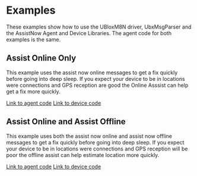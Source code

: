 # Examples #

These examples show how to use the UBloxM8N driver, UbxMsgParser and the AssistNow Agent and Device Libraries. The agent code for both examples is the same.

## Assist Online Only ##

This example uses the assist now online messages to get a fix quickly before going into deep sleep. If you expect your device to be in locations were connections and GPS reception are good the Online Asssist can help get a fix more quickly.

[Link to agent code](./assistExample.agent.nut)
[Link to device code](./assistOnlineOnly.device.nut)

## Assist Online and Assist Offline ##

This example uses both the assist now online and assist now offline messages to get a fix quickly before going into deep sleep. If you expect your device to be in locations were connections and GPS reception will be poor the offline assist can help estimate location more quickly.

[Link to agent code](./assistExample.agent.nut)
[Link to device code](./assistOnlineAndOffline.device.nut)
